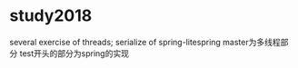 # study2018
several exercise of threads;
serialize of spring-litespring
master为多线程部分
test开头的部分为spring的实现
